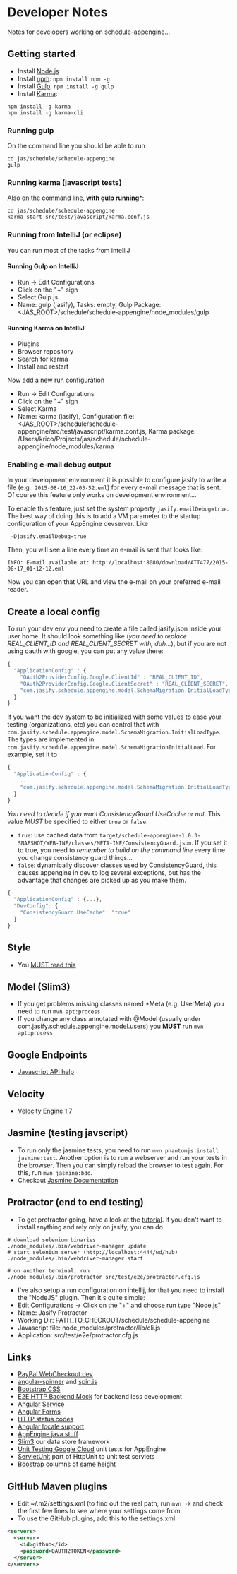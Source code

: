 # Developer Notes

Notes for developers working on schedule-appengine...

## Getting started

 * Install [Node.js](http://nodejs.org/)
 * Install [npm](https://npmjs.com): `npm install npm -g`
 * Install [Gulp](http://gulpjs.com/): `npm install -g gulp`
 * Install [Karma](http://karma-runner.github.io/):
 ```
 npm install -g karma
 npm install -g karma-cli
 ```

### Running gulp

On the command line you should be able to run
```
cd jas/schedule/schedule-appengine
gulp
```

### Running karma (javascript tests)

Also on the command line, **with gulp running***:

```
cd jas/schedule/schedule-appengine
karma start src/test/javascript/karma.conf.js
```

### Running from IntelliJ (or eclipse)

You can run most of the tasks from intelliJ

#### Running Gulp on IntelliJ

* Run -> Edit Configurations
* Click on the "+" sign
* Select Gulp.js
* Name: gulp (jasify), Tasks: empty, Gulp Package: <JAS_ROOT>/schedule/schedule-appengine/node_modules/gulp

#### Running Karma on IntelliJ

* Plugins
* Browser repository
* Search for karma
* Install and restart

Now add a new run configuration
* Run -> Edit Configurations
* Click on the "+" sign
* Select Karma
* Name: karma (jasify), Configuration file: <JAS_ROOT>/schedule/schedule-appengine/src/test/javascript/karma.conf.js, Karma package: /Users/krico/Projects/jas/schedule/schedule-appengine/node_modules/karma

### Enabling e-mail debug output

In your development environment it is possible to configure jasify to write a file (e.g.: `2015-08-16_22-03-52.eml`)
for every e-mail message that is sent.  Of course this feature only works on development environment...

To enable this feature, just set the system property `jasify.emailDebug=true`.
The best way of doing this is to add a VM parameter to the startup configuration of your AppEngine devserver.  Like

```
 -Djasify.emailDebug=true
```

Then, you will see a line every time an e-mail is sent that looks like:

```
INFO: E-mail available at: http://localhost:8080/download/ATT477/2015-08-17_01-12-12.eml
```

Now you can open that URL and view the e-mail on your preferred e-mail reader.

## Create a local config

To run your dev env you need to create a file called jasify.json inside your user home.
It should look something like (*you need to replace REAL_CLIENT_ID and REAL_CLIENT_SECRET with, duh...*), but if you
are not using oauth with google, you can put any value there:

```javascript
{
  "ApplicationConfig" : {
    "OAuth2ProviderConfig.Google.ClientId" : "REAL_CLIENT_ID",
    "OAuth2ProviderConfig.Google.ClientSecret" : "REAL_CLIENT_SECRET",
    "com.jasify.schedule.appengine.model.SchemaMigration.InitialLoadType": null
  }
}
```

If you want the dev system to be initialized with some values to ease your testing (organizations, etc) you can control
that with `com.jasify.schedule.appengine.model.SchemaMigration.InitialLoadType`.  The types are implemented in
`com.jasify.schedule.appengine.model.SchemaMigrationInitialLoad`.  For example, set it to

```javascript
{
  "ApplicationConfig" : {
    ...
    "com.jasify.schedule.appengine.model.SchemaMigration.InitialLoadType": "samples"
  }
}
```

*You need to decide if you want ConsistencyGuard.UseCache or not*.  This value *MUST* be specified to either `true` or `false`.

 - `true`: use cached data from `target/schedule-appengine-1.0.3-SNAPSHOT/WEB-INF/classes/META-INF/ConsistencyGuard.json`.
 If you set it to true, you need to *remember to build on the command line* every time you change consistency guard things...
 - `false`: dynamically discover classes used by ConsistencyGuard, this causes appengine in dev to log several exceptions,
 but has the advantage that changes are picked up as you make them.

```javascript
{
  "ApplicationConfig" : {...},
  "DevConfig": {
    "ConsistencyGuard.UseCache": "true"
  }
}
```
## Style

 * You [MUST read this](https://github.com/johnpapa/angularjs-styleguide)
 
## Model (Slim3)

 * If you get problems missing classes named *Meta (e.g. UserMeta) you need to run `mvn apt:process`
 * If you change any class annotated with @Model (usually under com.jasify.schedule.appengine.model.users) you **MUST**
 run `mvn apt:process`

## Google Endpoints

 * [Javascript API help](https://developers.google.com/api-client-library/javascript/dev/dev_jscript)

## Velocity

 * [Velocity Engine 1.7](http://velocity.apache.org/engine/releases/velocity-1.7/)

## Jasmine (testing javscript)

 * To run only the jasmine tests, you need to run `mvn phantomjs:install jasmine:test`.  Another option is to run a webserver
   and run your tests in the browser.  Then you can simply reload the browser to test again.  For this, run `mvn jasmine:bdd`.
 * Checkout [Jasmine Documentation](http://jasmine.github.io/2.0/introduction.html)

## Protractor (end to end testing)

 * To get protractor going, have a look at the [tutorial](http://angular.github.io/protractor/#/tutorial).
 If you don't want to install anything and rely only on jasify, you can do
```
# download selenium binaries
./node_modules/.bin/webdriver-manager update
# start selenium server (http://localhost:4444/wd/hub)
./node_modules/.bin/webdriver-manager start

# on another terminal, run
./node_modules/.bin/protractor src/test/e2e/protractor.cfg.js
```
 * I've also setup a run configuration on intellij, for that you need to install the "NodeJS" plugin. Then it's quite
 simple:
  * Edit Configurations -> Click on the "+" and choose run type "Node.js"
  * Name: Jasify Protractor
  * Working Dir: PATH_TO_CHECKOUT/schedule/schedule-appengine
  * Javascript file: node_modules/protractor/lib/cli.js
  * Application: src/test/e2e/protractor.cfg.js


## Links

 * [PayPal WebCheckout dev](https://developer.paypal.com/docs/integration/web/web-checkout/)
 * [angular-spinner](https://github.com/urish/angular-spinner) and [spin.js](http://fgnass.github.io/spin.js/#!)
 * [Bootstrap CSS](http://getbootstrap.com/css/#overview)
 * [E2E HTTP Backend Mock](https://docs.angularjs.org/api/ngMockE2E/service/$httpBackend) for backend less development
 * [Angular Service](https://docs.angularjs.org/guide/services#creating-services)
 * [Angular Forms](https://docs.angularjs.org/guide/forms)
 * [HTTP status codes](http://www.w3.org/Protocols/rfc2616/rfc2616-sec10.html)
 * [Angular locale support](https://docs.angularjs.org/guide/i18n)
 * [AppEngine java stuff](https://cloud.google.com/appengine/docs/java/)
 * [Slim3](https://sites.google.com/site/slim3appengine/) our data store framework
 * [Unit Testing Google Cloud](https://cloud.google.com/appengine/docs/java/tools/localunittesting) unit tests for AppEngine
 * [ServletUnit](http://httpunit.sourceforge.net/doc/servletunit-intro.html) part of HttpUnit to unit test servlets
 * [Boostrap columns of same height](http://www.minimit.com/articles/solutions-tutorials/bootstrap-3-responsive-columns-of-same-height)


## GitHub Maven plugins

 * Edit ~/.m2/settings.xml (to find out the real path, run `mvn -X` and check the first few lines to see where your settings come from.
 * To use the GitHub plugins, add this to the settings.xml
```xml
<servers>
  <server>
    <id>github</id>
    <password>OAUTH2TOKEN</password>
  </server>
</servers>
```

